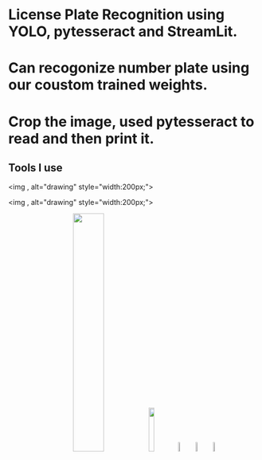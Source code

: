 # License Plate Recognition using YOLO, pytesseract and StreamLit.
# Can recogonize number plate using our coustom trained weights.
# Crop the image, used pytesseract to read and then print it.


## Tools I use
<img , alt="drawing" style="width:200px;">

<img , alt="drawing" style="width:200px;">


<p align=center><img src="https://streamlit.io/images/brand/streamlit-logo-secondary-colormark-lighttext.png" width=35%><img src="https://upload.wikimedia.org/wikipedia/commons/thumb/d/d0/Google_Colaboratory_SVG_Logo.svg/1200px-Google_Colaboratory_SVG_Logo.svg.png?20210821072942" width=15%><img src="images/rjs.png" width=7%><img src="images/python-original.svg" width=7%><img src="/images/csh.png" width=7%></p>
